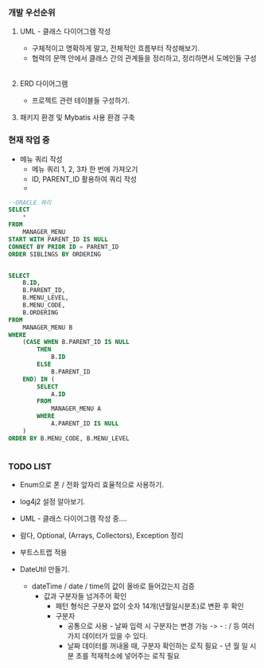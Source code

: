 ### 개발 우선순위
1. UML - 클래스 다이어그램 작성
    - 구체적이고 명확하게 말고, 전체적인 흐름부터 작성해보기.
    - 협력의 문맥 안에서 클래스 간의 관계들을 정리하고, 정리하면서 도메인들 구성
    <br/>
    
2. ERD 다이어그램
    - 프로젝트 관련 테이블들 구성하기.
3. 패키지 환경 및 Mybatis 사용 환경 구축


### 현재 작업 중

- 메뉴 쿼리 작성
    - 메뉴 쿼리 1, 2, 3차 한 번에 가져오기
    - ID, PARENT_ID 활용하여 쿼리 작성
    - 

```sql
--ORACLE 쿼리
SELECT
    *
FROM
    MANAGER_MENU
START WITH PARENT_ID IS NULL
CONNECT BY PRIOR ID = PARENT_ID
ORDER SIBLINGS BY ORDERING


SELECT
    B.ID,
    B.PARENT_ID,
    B.MENU_LEVEL,
    B.MENU_CODE,
    B.ORDERING
FROM
    MANAGER_MENU B
WHERE 
    (CASE WHEN B.PARENT_ID IS NULL
        THEN
            B.ID
        ELSE
            B.PARENT_ID
    END) IN (
        SELECT 
            A.ID
        FROM
            MANAGER_MENU A
        WHERE
            A.PARENT_ID IS NULL
    )
ORDER BY B.MENU_CODE, B.MENU_LEVEL
    
```

### TODO LIST
- Enum으로 폰 / 전화 앞자리 효율적으로 사용하기.
- log4j2 설정 알아보기.
- UML - 클래스 다이어그램 작성 중....
- 람다, Optional, (Arrays, Collectors), Exception 정리
- 부트스트랩 적용 


- DateUtil 만들기.
  - dateTime / date / time의 값이 올바로 들어갔는지 검증
    - 값과 구분자들 넘겨주어 확인
      - 패턴 형식은 구분자 없이 숫자 14개(년월일시분초)로 변환 후 확인
      - 구분자
        - 공통으로 사용 - 날짜 입력 시 구분자는 변경 가능 -> - : / 등 여러 가지 데이터가 있을 수 있다.
        - 날짜 데이터를 꺼내올 때, 구분자 확인하는 로직 필요 - 년 월 일 시 분 초를 적재적소에 넣어주는 로직 필요
         
